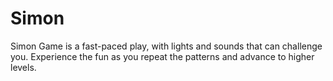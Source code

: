 # Simon
Simon Game is a fast-paced play, with lights and sounds that can challenge you. Experience the fun as you repeat the patterns and advance to higher levels.
